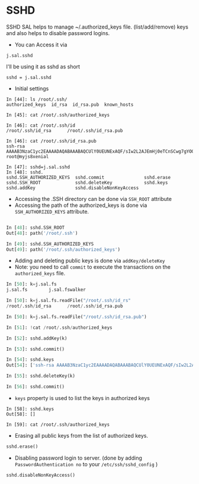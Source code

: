 # SSHD

SSHD SAL helps to manage ~/.authorized_keys file. (list/add/remove) keys and also helps to disable password logins.
 
* You can Access it via
```
j.sal.sshd
```
I'll be using it as sshd as short
```
sshd = j.sal.sshd
```

* Initial settings 
```
In [44]: ls /root/.ssh/
authorized_keys  id_rsa  id_rsa.pub  known_hosts

In [45]: cat /root/.ssh/authorized_keys

In [46]: cat /root/.ssh/id
/root/.ssh/id_rsa      /root/.ssh/id_rsa.pub  

In [46]: cat /root/.ssh/id_rsa.pub
ssh-rsa AAAAB3NzaC1yc2EAAAADAQABAAABAQCUlY0UEUNExAQF/sIw2L2AJEmHj0eTCnSCwg7gYOQDNhrrzD0+HJulD1UTz+zZqiC2nIPWMfWBoEs3i4jDj79fyiGx4pgQJXFwioIqTONlEyvPIY0eCm3eeSaWrK9G0STdlCrrofZzuAL5/SCKiqTEizZe1MqhJT/xs2xpD+hHFIyMIuBl9OOLX2XvFQ6mBB1bq4U1jpemuHk7L/M0m73Na4M2CQWVDUl/CRhNyhI+WlB2i9dwI3RwrtUp98MCAF//cx3xVC4NfHONQmN8j7z/WpsfJIadqOxfnOp5y4kj1EqbtmeKZbYvR2ZtcAibcnWs0/4kNDn723NheG/secHT root@myjs8xenial

In [47]: sshd=j.sal.sshd
In [48]: sshd.
sshd.SSH_AUTHORIZED_KEYS  sshd.commit               sshd.erase
sshd.SSH_ROOT             sshd.deleteKey            sshd.keys
sshd.addKey               sshd.disableNonKeyAccess  

```
 * Accessing the .SSH directory can be done via `SSH_ROOT` attribute
 * Accessing the path of the authorized_keys is done via `SSH_AUTHORIZED_KEYS` attribute.
```python

In [48]: sshd.SSH_ROOT
Out[48]: path('/root/.ssh')

In [49]: sshd.SSH_AUTHORIZED_KEYS
Out[49]: path('/root/.ssh/authorized_keys')
```
* Adding and deleting public keys is done via `addKey/deleteKey`
*  Note: you need to call `commit` to execute the transactions on the `authorized_keys` file.
```python
In [50]: k=j.sal.fs 
j.sal.fs        j.sal.fswalker  

In [50]: k=j.sal.fs.readFile("/root/.ssh/id_rs"
/root/.ssh/id_rsa      /root/.ssh/id_rsa.pub  

In [50]: k=j.sal.fs.readFile("/root/.ssh/id_rsa.pub")

In [51]: !cat /root/.ssh/authorized_keys

In [52]: sshd.addKey(k)

In [53]: sshd.commit()

In [54]: sshd.keys
Out[54]: ['ssh-rsa AAAAB3NzaC1yc2EAAAADAQABAAABAQCUlY0UEUNExAQF/sIw2L2AJEmHj0eTCnSCwg7gYOQDNhrrzD0+HJulD1UTz+zZqiC2nIPWMfWBoEs3i4jDj79fyiGx4pgQJXFwioIqTONlEyvPIY0eCm3eeSaWrK9G0STdlCrrofZzuAL5/SCKiqTEizZe1MqhJT/xs2xpD+hHFIyMIuBl9OOLX2XvFQ6mBB1bq4U1jpemuHk7L/M0m73Na4M2CQWVDUl/CRhNyhI+WlB2i9dwI3RwrtUp98MCAF//cx3xVC4NfHONQmN8j7z/WpsfJIadqOxfnOp5y4kj1EqbtmeKZbYvR2ZtcAibcnWs0/4kNDn723NheG/secHT root@myjs8xenial']

In [55]: sshd.deleteKey(k)

In [56]: sshd.commit()
```

* `keys` property is used to list the keys in authorized keys

```
In [58]: sshd.keys  
Out[58]: []

In [59]: cat /root/.ssh/authorized_keys
```

* Erasing all public keys from the list of authorized keys.
```python
sshd.erase()
```

* Disabling password login to server. (done by adding `PasswordAuthentication no` to your `/etc/ssh/sshd_config` )
```
sshd.disableNonKeyAccess()
```




